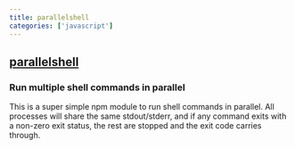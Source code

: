 ```yaml
---
title: parallelshell
categories: ['javascript']
---
```

## [parallelshell](https://github.com/darkguy2008/parallelshell)

### Run multiple shell commands in parallel


This is a super simple npm module to run shell commands in parallel. All
processes will share the same stdout/stderr, and if any command exits with a
non-zero exit status, the rest are stopped and the exit code carries through.

